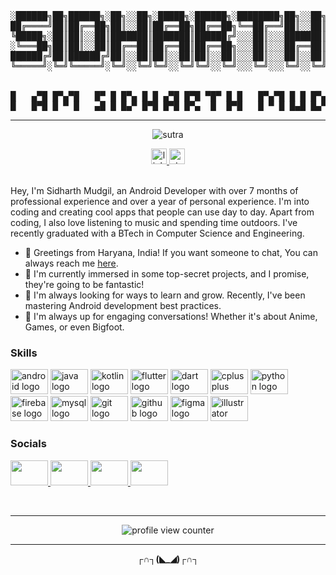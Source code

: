 <pre align="center">
░██████╗██╗██████╗░██╗░░██╗░█████╗░██████╗░████████╗██╗░░██╗  ███╗░░░███╗██╗░░░██╗██████╗░░██████╗░██╗██╗░░░░░
██╔════╝██║██╔══██╗██║░░██║██╔══██╗██╔══██╗╚══██╔══╝██║░░██║  ████╗░████║██║░░░██║██╔══██╗██╔════╝░██║██║░░░░░
╚█████╗░██║██║░░██║███████║███████║██████╔╝░░░██║░░░███████║  ██╔████╔██║██║░░░██║██║░░██║██║░░██╗░██║██║░░░░░
░╚═══██╗██║██║░░██║██╔══██║██╔══██║██╔══██╗░░░██║░░░██╔══██║  ██║╚██╔╝██║██║░░░██║██║░░██║██║░░╚██╗██║██║░░░░░
██████╔╝██║██████╔╝██║░░██║██║░░██║██║░░██║░░░██║░░░██║░░██║  ██║░╚═╝░██║╚██████╔╝██████╔╝╚██████╔╝██║███████╗
╚═════╝░╚═╝╚═════╝░╚═╝░░╚═╝╚═╝░░╚═╝╚═╝░░╚═╝░░░╚═╝░░░╚═╝░░╚═╝  ╚═╝░░░░░╚═╝░╚═════╝░╚═════╝░░╚═════╝░╚═╝╚══════╝


█   ▄▀█ █▀▄▀█   █▀ █ █▀▄ █ █ ▄▀█ █▀█ ▀█▀ █ █   █▀▄▀█ █ █ █▀▄ █▀▀ █ █     ▄▄   █▄█ █▀█
█   █▀█ █ ▀ █   ▄█ █ █▄▀ █▀█ █▀█ █▀▄  █  █▀█   █ ▀ █ █▄█ █▄▀ █▄█ █ █▄▄         █  █▄█
</pre>

---
<!--   Freshers, like freshly made wine, mature over time,<br /> -->
<!--   Transforming into skilled programmers, their ascent sublime -->
<!--  अल्पाक्षरमसंदिग्धं सारवद्विश्वतोमुखम् । अस्तो-भमनवद्यं च सूत्रं सूत्रविदो विदुः -->

<div align="center">
  
  ![sutra](https://github.com/SidharthMudgil/SidharthMudgil/assets/68889544/9e18cd27-1055-4c8c-83f9-a5fb5cc7ebec)
</div>

<div align="center">
  <a href="https://www.linkedin.com/in/sidharthmudgil" target="_blank">
    <img src="https://img.shields.io/static/v1?message=LinkedIn&logo=linkedin&label=&color=0077B5&logoColor=white&labelColor=&style=for-the-badge" height="25" alt="linkedin logo"  />
  </a>
<!--   <a href="https://drive.google.com/file/d/1d9QvrNrTHxYIawmRqLwg6p6BEUxpUURB/view?usp=share_link" target="_blank">
    <img src="https://img.shields.io/static/v1?message=My Resume&logo=document&label=&color=333333&logoColor=white&labelColor=&style=for-the-badge" height="25" alt="discord logo"  />
  </a> -->
  <a href="https://www.stackoverflow.com/users/16177121/sidharth-mudgil" target="_blank">
    <img src="https://img.shields.io/static/v1?message=Stackoverflow&logo=stackoverflow&label=&color=FE7A16&logoColor=white&labelColor=&style=for-the-badge" height="25" alt="stackoverflow logo"  />
  </a>
</div>

</br>
<p>
  Hey, I'm Sidharth Mudgil, an Android Developer with over 7 months of professional experience and over a year of personal experience. I'm into coding and creating cool apps that people can use day to day. Apart from coding, I also love listening to music and spending time outdoors. I've recently graduated with a BTech in Computer Science and Engineering.
</p>

* 👋 Greetings from Haryana, India! If you want someone to chat, You can always reach me [here](mailto:smudgil101@gmail.com).
* 🚀 I'm currently immersed in some top-secret projects, and I promise, they're going to be fantastic!
* 🧠 I'm always looking for ways to learn and grow. Recently, I've been mastering Android development best practices.
* 🌟 I'm always up for engaging conversations! Whether it's about Anime, Games, or even Bigfoot.



### Skills
<div align="left">
  <img src="https://cdn.jsdelivr.net/gh/devicons/devicon/icons/android/android-original.svg" height="40" width="60" alt="android logo"  />
  <img src="https://cdn.jsdelivr.net/gh/devicons/devicon/icons/java/java-original.svg" height="40" width="60" alt="java logo"  />
  <img src="https://cdn.jsdelivr.net/gh/devicons/devicon/icons/kotlin/kotlin-original.svg" height="40" width="60" alt="kotlin logo"  />
  <img src="https://cdn.jsdelivr.net/gh/devicons/devicon/icons/flutter/flutter-original.svg" height="40" width="60" alt="flutter logo"  />
  <img src="https://cdn.jsdelivr.net/gh/devicons/devicon/icons/dart/dart-original.svg" height="40" width="60" alt="dart logo"  />
  <img src="https://cdn.jsdelivr.net/gh/devicons/devicon/icons/cplusplus/cplusplus-original.svg" height="40" width="60" alt="cplusplus logo"  />
  <img src="https://cdn.jsdelivr.net/gh/devicons/devicon/icons/python/python-original.svg" height="40" width="60" alt="python logo"  />
  <img src="https://cdn.jsdelivr.net/gh/devicons/devicon/icons/firebase/firebase-plain.svg" height="40" width="60" alt="firebase logo"  />
  <img src="https://cdn.jsdelivr.net/gh/devicons/devicon/icons/mysql/mysql-original.svg" height="40" width="60" alt="mysql logo"  />
  <img src="https://cdn.jsdelivr.net/gh/devicons/devicon/icons/git/git-original.svg" height="40" width="60" alt="git logo"  />
  <img src="https://cdn.jsdelivr.net/gh/devicons/devicon/icons/github/github-original.svg" height="40" width="60" alt="github logo"  />
  <img src="https://cdn.jsdelivr.net/gh/devicons/devicon/icons/figma/figma-original.svg" height="40" width="60" alt="figma logo"  />
  <img src="https://cdn.jsdelivr.net/gh/devicons/devicon/icons/illustrator/illustrator-plain.svg" height="40" width="60" alt="illustrator logo"  />
</div>

### Socials
<p align="left">
  <a href="https://discord.com/users/SidharthMudgil#7880" target="_blank" rel="noreferrer">
    <img src="https://raw.githubusercontent.com/danielcranney/readme-generator/main/public/icons/socials/discord.svg" width="60" height="40" />
  </a> 
  <a href="https://www.github.com/sidharthmudgil" target="_blank" rel="noreferrer">
    <img src="https://raw.githubusercontent.com/danielcranney/readme-generator/main/public/icons/socials/github.svg" width="60" height="40" />
  </a> 
  <a href="https://www.linkedin.com/in/sidharthmudgil" target="_blank" rel="noreferrer">
    <img src="https://raw.githubusercontent.com/danielcranney/readme-generator/main/public/icons/socials/linkedin.svg" width="60" height="40" />
  </a> 
  <a href="https://www.stackoverflow.com/users/16177121/sidharth-mudgil" target="_blank" rel="noreferrer">
    <img src="https://raw.githubusercontent.com/danielcranney/readme-generator/main/public/icons/socials/stackoverflow.svg" width="60" height="40" />
  </a>
</p>

</br>

---

<p align="center">
  <img src="https://moe-counter.glitch.me/get/@sidharthmudgil" alt="profile view counter"/>
</p>

---

<p align="center">
  <strong>┌∩┐(<b color="red">◣</b>_<b color="red">◢</b>)┌∩┐</strong>
</p>
